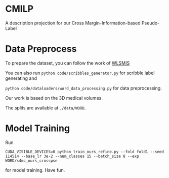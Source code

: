 # CMILP
A description projection for our Cross Margin-Information-based Pseudo-Label

# Data Preprocess

To prepare the dataset, you can follow the work of [WLSMIS](https://github.com/HiLab-git/WSL4MIS)

You can also run ```python code/scribbles_generator.py``` for scribble label generating and

```python code/dataloaders/word_data_processing.py``` for data preprocessing.

Our work is based on the 3D medical volumes.

The splits are available at ```./data/WORD```.



# Model Training
Run
```
CUDA_VISIBLE_DEVICES=0 python train_ours_refine.py --fold fold1 --seed 114514 --base_lr 3e-2 --num_classes 15 --batch_size 8 --exp WORD/s4mc_ours_crosspse
```
for model training.
Have fun.

